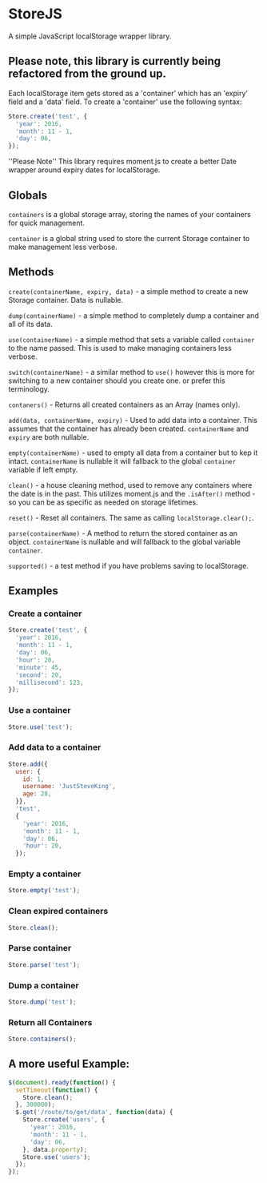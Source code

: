 # StoreJS
A simple JavaScript localStorage wrapper library.


## Please note, this library is currently being refactored from the ground up.

Each localStorage item gets stored as a 'container' which has an 'expiry' field and a 'data' field.
To create a 'container' use the following syntax:

```js
Store.create('test', {
  'year': 2016,
  'month': 11 - 1,
  'day': 06,
});
```

''Please Note'' This library requires moment.js to create a better Date wrapper around expiry dates for localStorage.

## Globals
`containers` is a global storage array, storing the names of your containers for quick management.

`container` is a global string used to store the current Storage container to make management less verbose.

## Methods
`create(containerName, expiry, data)` - a simple method to create a new Storage container. Data is nullable.

`dump(containerName)` - a simple method to completely dump a container and all of its data.

`use(containerName)` - a simple method that sets a variable called `container` to the name passed. This is used to make managing containers less verbose.

`switch(containerName)` - a similar method to `use()` however this is more for switching to a new container should you create one. or prefer this terminology.

`contaners()` - Returns all created containers as an Array (names only).

`add(data, containerName, expiry)` - Used to add data into a container. This assumes that the container has already been created. `containerName` and `expiry` are both nullable.

`empty(containerName)` - used to empty all data from a container but to kep it intact. `containerName` is nullable it will fallback to the global `container` variable if left empty.

`clean()` - a house cleaning method, used to remove any containers where the date is in the past. This utilizes moment.js and the `.isAfter()` method - so you can be as specific as needed on storage lifetimes.

`reset()` - Reset all containers. The same as calling `localStorage.clear();`.

`parse(containerName)` - A method to return the stored container as an object. `containerName` is nullable and will fallback to the global variable `container`.

`supported()` - a test method if you have problems saving to localStorage.

## Examples

### Create a container
```js
Store.create('test', {
  'year': 2016,
  'month': 11 - 1,
  'day': 06,
  'hour': 20,
  'minute': 45,
  'second': 20,
  'millisecond': 123,
});
```

### Use a container
```js
Store.use('test');
```

### Add data to a container
```js
Store.add({
  user: {
    id: 1,
    username: 'JustSteveKing',
    age: 28,
  }},
  'test', 
  {
    'year': 2016,
    'month': 11 - 1,
    'day': 06,
    'hour': 20,
  });
```

### Empty a container
```js
Store.empty('test');
```

### Clean expired containers
```js
Store.clean();
```

### Parse container
```js
Store.parse('test');
```

### Dump a container
```js
Store.dump('test');
```

### Return all Containers
```js
Store.containers();
```

## A more useful Example:

```js
$(document).ready(function() {
  setTimeout(function() {
    Store.clean();
  }, 300000);
  $.get('/route/to/get/data', function(data) {
    Store.create('users', {
      'year': 2016,
      'month': 11 - 1,
      'day': 06,
    }, data.property);
    Store.use('users');
  });
});
```
